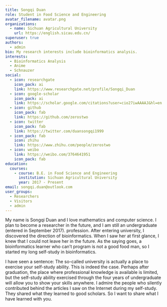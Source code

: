 ```yaml
---
title: Songqi Duan
role: Student in Food Science and Engineering
avatar_filename: avatar.png
organizations:
  - name: Sichuan Agricultural University
    url: https://english.sicau.edu.cn/
superuser: true
authors:
  - admin
bio: My research interests include bioinformatics analysis.
interests:
  - Bioinformatics Analysis
  - Anime
  - Schnauzer
social:
  - icon: researchgate
    icon_pack: ai
    link: https://www.researchgate.net/profile/Songqi_Duan
  - icon: google-scholar
    icon_pack: ai
    link: https://scholar.google.com/citations?user=cio27iwAAAAJ&hl=en
  - icon: github
    icon_pack: fab
    link: https://github.com/zerostwo
  - icon: twitter
    icon_pack: fab
    link: https://twitter.com/duansongqi1999
  - icon_pack: fab
    icon: zhihu
    link: https://www.zhihu.com/people/zerostwo
  - icon: weibo
    link: https://weibo.com/3764641951
    icon_pack: fab
education:
  courses:
    - course: B.E. in Food Science and Engineering
      institution: Sichuan Agricultural University
      year: 2017 - Present
email: songqi.duan@outlook.com
user_groups:
  - Researchers
  - Visitors
  - admin
---
```


My name is Songqi Duan and I love mathematics and computer science. I plan to become a researcher in the future, and I am still an undergraduate (entered in September 2017). profession. After entering university, I discovered the direction of bioinformatics. When I saw her at first glance, I knew that I could not leave her in the future. As the saying goes, a bioinformatics learner who can’t program is not a good food man, so I started my long self-study in bioinformatics.

I have seen a sentence: The so-called university is actually a place to exercise your self-study ability. This is indeed the case. Perhaps after graduation, the place where professional knowledge is available is limited, but the self-study ability exercised through the four years of undergraduate will allow you to show your skills anywhere. I admire the people who silently contributed behind the articles I saw on the Internet during my self-study. They shared what they learned to good scholars. So I want to share what I have learned with you.
